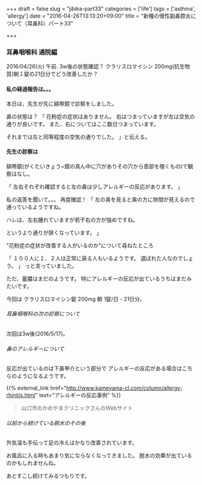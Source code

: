 +++
draft = false
slug = "jibika-part33"
categories = ['life']
tags = ['asthma', 'allergy']
date = "2016-04-26T13:13:20+09:00"
title = "新種の慢性副鼻腔炎について（耳鼻科）パート33"

+++

### 耳鼻咽喉科 通院編

2016/04/26(火) 午前.
3w後の状態確認？
クラリスロマイシン 200mg(抗生物質)朝１錠の21日分でどう改善したか？

#### 私の経過報告は。。。

本日は、先生が先に額帯鏡で診察をしました。

鼻の状態は？
「
花粉症の症状はありません。
右はつまっていますが左は空気の通りが良いです。
また、右についてはここ数日つまっています。

それまでは左と同等程度の空気の通りでした。
」と伝える。

<!--more-->

#### 先生の診察は

額帯鏡(がくたいきょう=鏡の真ん中に穴がありその穴から患部を覗くもの)で観察はなし。

「
左右それぞれ確認すると左の鼻は少しアレルギーの反応があります。
」

私の返答を聞いて。。。
再度確認！
「
左の奥を見ると奥の方に隙間が見えるので通っているようですね。

ハレは、左右腫れていますが若干右の方が強めですね。

というより通りが狭くなっています。
」

"花粉症の症状が改善する人がいるのか"について尋ねたところ

「
１００人に１、２人は正常に戻る人もいるようです。
選ばれた人なのでしょう。
」
っと言っていました。

ただ、蓄膿はまだのようです。
特にアレルギーの反応が出ているうちはまだみたいです。

今回は
クラリスロマイシン錠 200mg 朝 1錠/日 - 21日分。

###### 耳鼻咽喉科の次の診察について

次回は3w後(2016/5/17)。

###### 鼻のアレルギーについて

反応が出ているのは下鼻甲介という部分で
アレルギーの反応がある場合はこちらのようになるようです。

{{% external_link href="http://www.kameyama-cl.com/column/allergy-rhinitis.html" text="アレルギーの反応事例" %}}

> 山口市のかめやまクリニックさんのWebサイト

###### 以前から続けている脱水のその後

外気温も手伝って足の冷えはかなり改善されています。

お風呂に入る時もあまり気にならなくなってきました。
脱水の効果が出ているのかもしれませんね。

あとすこし続けてみるつもりです。

